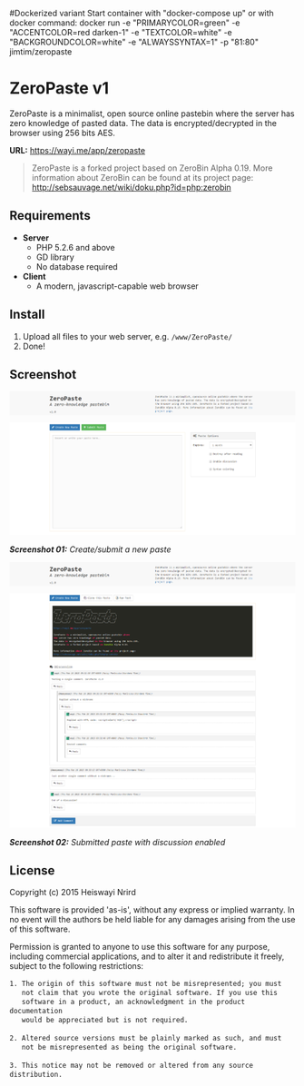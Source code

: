 #Dockerized variant
Start container with "docker-compose up" or with docker command:
docker run -e "PRIMARYCOLOR=green" -e "ACCENTCOLOR=red darken-1" -e "TEXTCOLOR=white" -e "BACKGROUNDCOLOR=white" -e "ALWAYSSYNTAX=1" -p "81:80" jimtim/zeropaste

# ZeroPaste v1

ZeroPaste is a minimalist, open source online pastebin where the server
has zero knowledge of pasted data. The data is encrypted/decrypted in
the browser using 256 bits AES.

**URL:** https://wayi.me/app/zeropaste

>ZeroPaste is a forked project based on ZeroBin Alpha 0.19. More information about ZeroBin can be found at its project page:
http://sebsauvage.net/wiki/doku.php?id=php:zerobin

## Requirements

* **Server**
  - PHP 5.2.6 and above
  - GD library
  - No database required
* **Client**
  - A modern, javascript-capable web browser

## Install

1. Upload all files to your web server, e.g. `/www/ZeroPaste/`
2. Done!

## Screenshot

![Screenshot 01](screenshot01.png)

_**Screenshot 01:** Create/submit a new paste_

![Screenshot 01](screenshot02.png)

_**Screenshot 02:** Submitted paste with discussion enabled_

## License

Copyright (c) 2015 Heiswayi Nrird

This software is provided 'as-is', without any express or implied warranty.
In no event will the authors be held liable for any damages arising from
the use of this software.

Permission is granted to anyone to use this software for any purpose,
including commercial applications, and to alter it and redistribute it
freely, subject to the following restrictions:

    1. The origin of this software must not be misrepresented; you must
       not claim that you wrote the original software. If you use this
       software in a product, an acknowledgment in the product documentation
       would be appreciated but is not required.

    2. Altered source versions must be plainly marked as such, and must
       not be misrepresented as being the original software.

    3. This notice may not be removed or altered from any source distribution.
